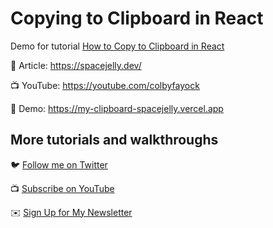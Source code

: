 # Copying to Clipboard in React

Demo for tutorial [How to Copy to Clipboard in React](https://youtube.com/colbyfayock)

📝 Article: https://spacejelly.dev/

📺 YouTube: https://youtube.com/colbyfayock

🚀 Demo: https://my-clipboard-spacejelly.vercel.app

## More tutorials and walkthroughs

🐦 [Follow me on Twitter](https://twitter.com/colbyfayock)

📺 [Subscribe on YouTube](https://www.youtube.com/colbyfayock)

✉️ [Sign Up for My Newsletter](https://colbyfayock.com/newsletter)
